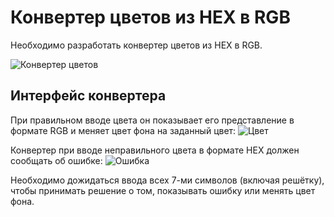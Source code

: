# Конвертер цветов из HEX в RGB

Необходимо разработать конвертер цветов из HEX в RGB.

![Конвертер цветов](https://github.com/netology-code/ra16-homeworks/blob/master/forms/hex2rgb/assets/preview.png)

## Интерфейс конвертера

При правильном вводе цвета он показывает его представление в формате RGB и меняет цвет фона на заданный цвет:
![Цвет](https://github.com/netology-code/ra16-homeworks/blob/master/forms/hex2rgb/assets/color.png)

Конвертер при вводе неправильного цвета в формате HEX должен сообщать об ошибке:
![Ошибка](https://github.com/netology-code/ra16-homeworks/blob/master/forms/hex2rgb/assets/error.png)

Необходимо дожидаться ввода всех 7-ми символов (включая решётку), чтобы принимать решение о том, показывать ошибку или менять цвет фона.